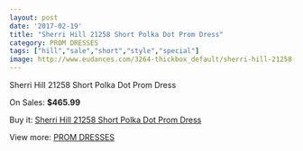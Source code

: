 ```yaml
---
layout: post
date: '2017-02-19'
title: "Sherri Hill 21258 Short Polka Dot Prom Dress"
category: PROM DRESSES
tags: ["hill","sale","short","style","special"]
image: http://www.eudances.com/3264-thickbox_default/sherri-hill-21258-short-polka-dot-prom-dress.jpg
---
```

Sherri Hill 21258 Short Polka Dot Prom Dress

On Sales: **$465.99**
<a href="https://www.eudances.com/en/prom-dresses/1118-sherri-hill-21258-short-polka-dot-prom-dress.html"><amp-img layout="responsive" width="600" height="600" src="//www.eudances.com/3264-thickbox_default/sherri-hill-21258-short-polka-dot-prom-dress.jpg" alt="Sherri Hill 21258 Short Polka Dot Prom Dress 0" /></a>
<a href="https://www.eudances.com/en/prom-dresses/1118-sherri-hill-21258-short-polka-dot-prom-dress.html"><amp-img layout="responsive" width="600" height="600" src="//www.eudances.com/3265-thickbox_default/sherri-hill-21258-short-polka-dot-prom-dress.jpg" alt="Sherri Hill 21258 Short Polka Dot Prom Dress 1" /></a>
<a href="https://www.eudances.com/en/prom-dresses/1118-sherri-hill-21258-short-polka-dot-prom-dress.html"><amp-img layout="responsive" width="600" height="600" src="//www.eudances.com/3266-thickbox_default/sherri-hill-21258-short-polka-dot-prom-dress.jpg" alt="Sherri Hill 21258 Short Polka Dot Prom Dress 2" /></a>
<a href="https://www.eudances.com/en/prom-dresses/1118-sherri-hill-21258-short-polka-dot-prom-dress.html"><amp-img layout="responsive" width="600" height="600" src="//www.eudances.com/3267-thickbox_default/sherri-hill-21258-short-polka-dot-prom-dress.jpg" alt="Sherri Hill 21258 Short Polka Dot Prom Dress 3" /></a>

Buy it: [Sherri Hill 21258 Short Polka Dot Prom Dress](https://www.eudances.com/en/prom-dresses/1118-sherri-hill-21258-short-polka-dot-prom-dress.html "Sherri Hill 21258 Short Polka Dot Prom Dress")

View more: [PROM DRESSES](https://www.eudances.com/en/13-prom-dresses "PROM DRESSES")